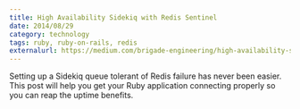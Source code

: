```yaml
---
title: High Availability Sidekiq with Redis Sentinel
date: 2014/08/29
category: technology
tags: ruby, ruby-on-rails, redis
externalurl: https://medium.com/brigade-engineering/high-availability-sidekiq-with-redis-sentinel-2c562e65ecd2
---
```


Setting up a Sidekiq queue tolerant of Redis failure has never been easier. This
post will help you get your Ruby application connecting properly so you can reap
the uptime benefits.
